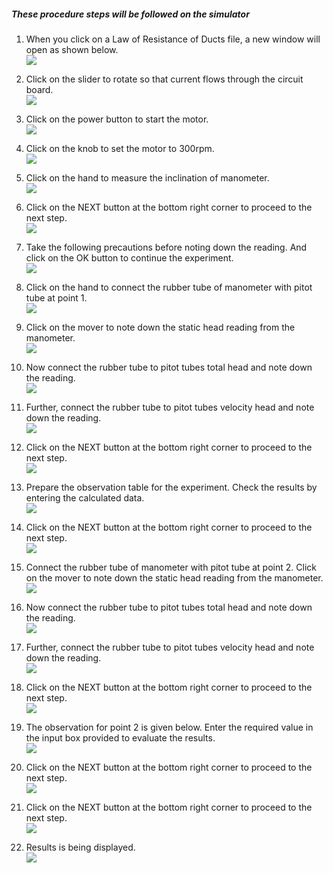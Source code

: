 ##### These procedure steps will be followed on the simulator

1. When you click on a Law of Resistance of Ducts file, a new window will open as shown below.<br>
<img src="images/R1.png"><br>

2. Click on the slider to rotate so that current flows through the circuit board.<br>
<img src="images/R2.png"><br>

3. Click on the power button to start the motor.<br>
<img src="images/R3.png"><br>

4. Click on the knob to set the motor to 300rpm.<br>
<img src="images/R4.png"><br>

5. Click on the hand to measure the inclination of manometer.<br>
<img src="images/R5.png"><br>

6. Click on the NEXT button at the bottom right corner to proceed to the next step.<br>
<img src="images/R6.png"><br>

<!-- 7. Measure the length between the two chosen points and the diameter of the ventilation duct.<br>
<img src="images/R7.png"><br> -->

7. Take the following precautions before noting down the reading. And click on the OK button to continue the experiment.<br>
<img src="images/R7.png"><br>

8. Click on the hand to connect the rubber tube of manometer with pitot tube at point 1.<br>
<img src="images/R8.png"><br>

9. Click on the mover to note down the static head reading from the manometer.<br>
<img src="images/R9.png"><br>

10. Now connect the rubber tube to pitot tubes total head and note down the reading.<br>
<img src="images/R10.png"><br>

11. Further, connect the rubber tube to pitot tubes velocity head and note down the reading.<br>
<img src="images/R11.png"><br>

12. Click on the NEXT button at the bottom right corner to proceed to the next step.<br>
<img src="images/R12.png"><br>

13. Prepare the observation table for the experiment. Check the results by entering the calculated data.<br>
<img src="images/R13.png"><br>

14. Click on the NEXT button at the bottom right corner to proceed to the next step.<br>
<img src="images/R14.png"><br>

15. Connect the rubber tube of manometer with pitot tube at point 2. Click on the mover to note down the static head reading from the manometer.<br>
<img src="images/R15.png"><br>

16.  Now connect the rubber tube to pitot tubes total head and note down the reading.<br>
<img src="images/R16.png"><br>

17.  Further, connect the rubber tube to pitot tubes velocity head and note down the reading.<br>
<img src="images/R17.png"><br>

18. Click on the NEXT button at the bottom right corner to proceed to the next step.<br>
<img src="images/R18.png"><br>

19. The observation for point 2 is given below. Enter the required value in the input box provided to evaluate the results.<br>
<img src="images/R19.png"><br>

20. Click on the NEXT button at the bottom right corner to proceed to the next step.<br>
<img src="images/R20.png"><br>

21. Click on the NEXT button at the bottom right corner to proceed to the next step.<br>
<img src="images/R21.png"><br>

22. Results is being displayed.<br>
<img src="images/R22.png"><br>

